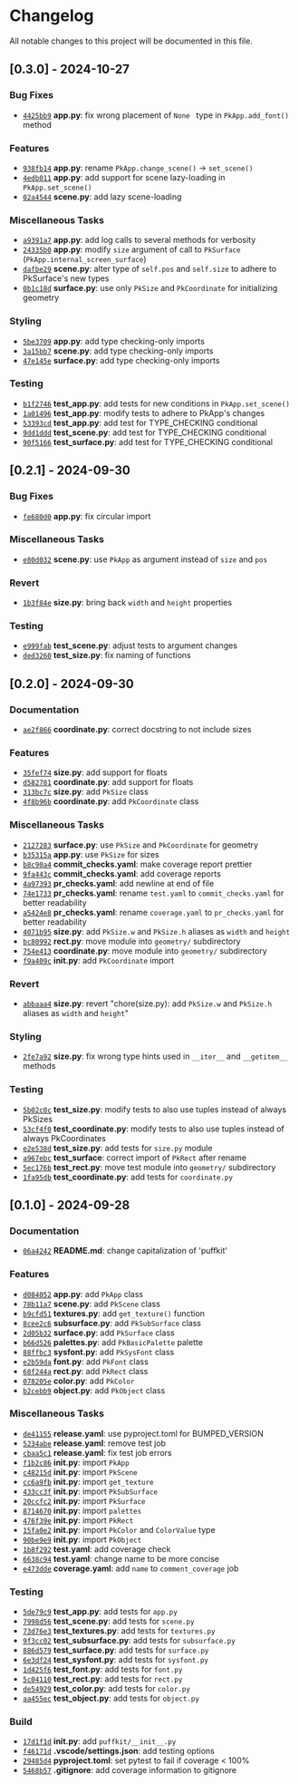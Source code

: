 # Changelog

All notable changes to this project will be documented in this file.

## [0.3.0] - 2024-10-27

### Bug Fixes

- [`4425bb9`](https://github.com/pufereq/template-repo/commit/4425bb987323a57c85d04c5d3bb903463b0a95a2) **app.py**: fix wrong placement of `None ` type in `PkApp.add_font()` method

### Features

- [`938fb14`](https://github.com/pufereq/template-repo/commit/938fb14c3bb21d9d1a73c6e73befaeeec9aa1174) **app.py**: rename `PkApp.change_scene()` -> `set_scene()`
- [`4edb011`](https://github.com/pufereq/template-repo/commit/4edb01171a7d0b1c65895c3a18c0bffbcbcad52e) **app.py**: add support for scene lazy-loading in `PkApp.set_scene()`
- [`02a4544`](https://github.com/pufereq/template-repo/commit/02a4544aeb79ce4469cf732315790a92d70146a3) **scene.py**: add lazy scene-loading

### Miscellaneous Tasks

- [`a9391a7`](https://github.com/pufereq/template-repo/commit/a9391a75ea7a57a81a8d902fae35d8efe392f919) **app.py**: add log calls to several methods for verbosity
- [`24335b0`](https://github.com/pufereq/template-repo/commit/24335b0834c507f54cd076f48b3c4f0ba95264bc) **app.py**: modify `size` argument of call to `PkSurface` (`PkApp.internal_screen_surface`)
- [`dafbe29`](https://github.com/pufereq/template-repo/commit/dafbe2923d3724775b40995373e7d8bf0f69a9c5) **scene.py**: alter type of `self.pos` and `self.size` to adhere to PkSurface's new types
- [`0b1c18d`](https://github.com/pufereq/template-repo/commit/0b1c18d00ef5319bfb09efadbc3e1847eb2bb741) **surface.py**: use only `PkSize` and `PkCoordinate` for initializing geometry

### Styling

- [`5be3709`](https://github.com/pufereq/template-repo/commit/5be37091accc009697da804d54984b75387c17b1) **app.py**: add type checking-only imports
- [`3a15bb7`](https://github.com/pufereq/template-repo/commit/3a15bb7b7c723e960b7683c9d9bb784366c8721b) **scene.py**: add type checking-only imports
- [`47e145e`](https://github.com/pufereq/template-repo/commit/47e145eb774e2288f089fbad44460ab301adeb22) **surface.py**: add type checking-only imports

### Testing

- [`b1f2746`](https://github.com/pufereq/template-repo/commit/b1f2746bd8fc3cf9c0b6cca2aabbeacf25c95488) **test_app.py**: add tests for new conditions in `PkApp.set_scene()`
- [`1a01496`](https://github.com/pufereq/template-repo/commit/1a01496a08c4eb03fda83ad6754e29fd5f5dc102) **test_app.py**: modify tests to adhere to PkApp's changes
- [`53393cd`](https://github.com/pufereq/template-repo/commit/53393cd47aa5eda3d9ce7e328053f513a86ad13f) **test_app.py**: add test for TYPE_CHECKING conditional
- [`9dd1ddd`](https://github.com/pufereq/template-repo/commit/9dd1dddeb95a567b4a712dd9b434e700d60c54c4) **test_scene.py**: add test for TYPE_CHECKING conditional
- [`90f5166`](https://github.com/pufereq/template-repo/commit/90f516616e89d94e23a13706776bddd93fd3b146) **test_surface.py**: add test for TYPE_CHECKING conditional

## [0.2.1] - 2024-09-30

### Bug Fixes

- [`fe680d0`](https://github.com/pufereq/template-repo/commit/fe680d031ef7ebe65053590f4f0b8f44e420090c) **app.py**: fix circular import

### Miscellaneous Tasks

- [`e80d032`](https://github.com/pufereq/template-repo/commit/e80d0329c659f9d3facf21e695e528c4caef9dba) **scene.py**: use `PkApp` as argument instead of `size` and `pos`

### Revert

- [`1b3f84e`](https://github.com/pufereq/template-repo/commit/1b3f84ead76cbe20e7343e2ba8d0924099616140) **size.py**: bring back `width` and `height` properties

### Testing

- [`e999fab`](https://github.com/pufereq/template-repo/commit/e999fabcdc46908f9dc5f6fbf70fa02930a35df2) **test_scene.py**: adjust tests to argument changes
- [`ded3260`](https://github.com/pufereq/template-repo/commit/ded3260569d8078d45833b34ac29d3a03723b817) **test_size.py**: fix naming of functions

## [0.2.0] - 2024-09-30

### Documentation

- [`ae2f866`](https://github.com/pufereq/template-repo/commit/ae2f866d6340218e9ad6c33e6b41edc9d82f5603) **coordinate.py**: correct docstring to not include sizes

### Features

- [`35fef74`](https://github.com/pufereq/template-repo/commit/35fef7441b49e9e3b5cc1b03600e190529e03a7c) **size.py**: add support for floats
- [`d582781`](https://github.com/pufereq/template-repo/commit/d582781eefe07ac5c80f0afd1510910733b29b8a) **coordinate.py**: add support for floats
- [`313bc7c`](https://github.com/pufereq/template-repo/commit/313bc7c3565af8bdc40c6a2a2add05421c85e7ce) **size.py**: add `PkSize` class
- [`4f8b96b`](https://github.com/pufereq/template-repo/commit/4f8b96b38384b906137f167dda4cf16f2cc4df5b) **coordinate.py**: add `PkCoordinate` class

### Miscellaneous Tasks

- [`2127283`](https://github.com/pufereq/template-repo/commit/2127283f205d0b3a5f8758e399a98ac5bcdee30a) **surface.py**: use `PkSize` and `PkCoordinate` for geometry
- [`b35315a`](https://github.com/pufereq/template-repo/commit/b35315a0e0033c55f2854f7f86692b5e6bac9b26) **app.py**: use `PkSize` for sizes
- [`b8c90a4`](https://github.com/pufereq/template-repo/commit/b8c90a4cc1607359b7be73c1fa8324ce371743b4) **commit_checks.yaml**: make coverage report prettier
- [`9fa443c`](https://github.com/pufereq/template-repo/commit/9fa443c9054b44466dbdf3ebe9ecc8a41889b526) **commit_checks.yaml**: add coverage reports
- [`4a97393`](https://github.com/pufereq/template-repo/commit/4a973934fef117efdf6476e0391efe111ab907f0) **pr_checks.yaml**: add newline at end of file
- [`74e1733`](https://github.com/pufereq/template-repo/commit/74e1733263ce35e3b4032a3823bfba452895e84d) **pr_checks.yaml**: rename `test.yaml` to `commit_checks.yaml` for better readability
- [`a5424e8`](https://github.com/pufereq/template-repo/commit/a5424e882c43a6b3e09e628dc38fc8b91822d5e5) **pr_checks.yaml**: rename `coverage.yaml` to `pr_checks.yaml` for better readability
- [`4071b95`](https://github.com/pufereq/template-repo/commit/4071b95711a20232b62a6ea4374723f9da802828) **size.py**: add `PkSize.w` and `PkSize.h` aliases as `width` and `height`
- [`bc80992`](https://github.com/pufereq/template-repo/commit/bc80992ef31ec65265e7bbb7c6da683c97295093) **rect.py**: move module into `geometry/` subdirectory
- [`754e413`](https://github.com/pufereq/template-repo/commit/754e413b9cb37c2e1640e112e84283aa6261b5c4) **coordinate.py**: move module into `geometry/` subdirectory
- [`f9a409c`](https://github.com/pufereq/template-repo/commit/f9a409c0307d293a45ef7570ecf6e97273e755fc) **__init__.py**: add `PkCoordinate` import

### Revert

- [`abbaaa4`](https://github.com/pufereq/template-repo/commit/abbaaa4c1e63b7db73c6151795f36e9cd5f92a2f) **size.py**: revert "chore(size.py): add `PkSize.w` and `PkSize.h` aliases as `width` and `height`"

### Styling

- [`2fe7a92`](https://github.com/pufereq/template-repo/commit/2fe7a92a22128eca6c1b74d03b02883d9b9b7bd5) **size.py**: fix wrong type hints used in `__iter__` and `__getitem__` methods

### Testing

- [`5b02c0c`](https://github.com/pufereq/template-repo/commit/5b02c0c67d19a829b245e756bdcea9a33464cd3e) **test_size.py**: modify tests to also use tuples instead of always PkSizes
- [`53cf4f0`](https://github.com/pufereq/template-repo/commit/53cf4f03cedc4ece00680783d999e86064230251) **test_coordinate.py**: modify tests to also use tuples instead of always PkCoordinates
- [`e2e538d`](https://github.com/pufereq/template-repo/commit/e2e538d8d31569b8be0442c4db37abf2353a326a) **test_size.py**: add tests for `size.py` module
- [`a967ebc`](https://github.com/pufereq/template-repo/commit/a967ebc4b1ce26d56d828dac4ad9d504207a2237) **test_surface**: correct import of `PkRect` after rename
- [`5ec176b`](https://github.com/pufereq/template-repo/commit/5ec176b81200e62f89b097d7e273df4fcfbe5855) **test_rect.py**: move test module into `geometry/` subdirectory
- [`1fa95db`](https://github.com/pufereq/template-repo/commit/1fa95db0caedacb288bcf4ec8e365e8ae208a516) **test_coordinate.py**: add tests for `coordinate.py`

## [0.1.0] - 2024-09-28

### Documentation

- [`06a4242`](https://github.com/pufereq/template-repo/commit/06a424279cf6b7cdcff1bf60691f6cc5f10bd3b9) **README.md**: change capitalization of 'puffkit'

### Features

- [`d084052`](https://github.com/pufereq/template-repo/commit/d084052ff9f661dfaf29ee904b61547f3806ca2a) **app.py**: add `PkApp` class
- [`78b11a7`](https://github.com/pufereq/template-repo/commit/78b11a7674088f1ea4fc9555e8449436ca7d6967) **scene.py**: add `PkScene` class
- [`b9cfd51`](https://github.com/pufereq/template-repo/commit/b9cfd519ba862ede6085487f2fe61d7e528f9300) **textures.py**: add `get_texture()` function
- [`8cee2c6`](https://github.com/pufereq/template-repo/commit/8cee2c612c6867562035691f03c8e644e43a979e) **subsurface.py**: add `PkSubSurface` class
- [`2d05b32`](https://github.com/pufereq/template-repo/commit/2d05b32e563159aa79691a85269d6b3a7f275a8f) **surface.py**: add `PkSurface` class
- [`b66d526`](https://github.com/pufereq/template-repo/commit/b66d5261b1040df7473fa2672eff3dd6a006e682) **palettes.py**: add `PkBasicPalette` palette
- [`88ffbc3`](https://github.com/pufereq/template-repo/commit/88ffbc3a251cb9d652d914cabdd063fb9e4f8ed6) **sysfont.py**: add `PkSysFont` class
- [`e2b59da`](https://github.com/pufereq/template-repo/commit/e2b59dae463e728531aacf3a3a9d5b6d6fee1f08) **font.py**: add `PkFont` class
- [`68f244a`](https://github.com/pufereq/template-repo/commit/68f244a9e75596eb50d8e2418d4074356a1f1bf7) **rect.py**: add `PkRect` class
- [`078205e`](https://github.com/pufereq/template-repo/commit/078205e1a8671cd88fc1fff5e86ccecf25c71ced) **color.py**: add `PkColor`
- [`b2cebb9`](https://github.com/pufereq/template-repo/commit/b2cebb9e965e4e2daf516d151a5b6eae5ac44513) **object.py**: add `PkObject` class

### Miscellaneous Tasks

- [`de41155`](https://github.com/pufereq/template-repo/commit/de411556369fd5423925665c25cc896a5ac8c44e) **release.yaml**: use pyproject.toml for BUMPED_VERSION
- [`5234abe`](https://github.com/pufereq/template-repo/commit/5234abe3ba10155329eea7abd0014a761854b8b2) **release.yaml**: remove test job
- [`cbaa5c1`](https://github.com/pufereq/template-repo/commit/cbaa5c1967bfb7db48cefd4a2a4e353b61fdbc31) **release.yaml**: fix test job errors
- [`f1b2c86`](https://github.com/pufereq/template-repo/commit/f1b2c86e4ee8cee60ff2a7ae14ccde2970c4bc53) **__init__.py**: import `PkApp`
- [`c48215d`](https://github.com/pufereq/template-repo/commit/c48215d4753fb3b62c35240d818bd47224e609ae) **__init__.py**: import `PkScene`
- [`cc6a9fb`](https://github.com/pufereq/template-repo/commit/cc6a9fb2a908822eea24a40b5d5f77f7515ba4ed) **__init__.py**: import `get_texture`
- [`433cc3f`](https://github.com/pufereq/template-repo/commit/433cc3fcc5b10d925d32e020bf11768fc3286245) **__init__.py**: import `PkSubSurface`
- [`20ccfc2`](https://github.com/pufereq/template-repo/commit/20ccfc2aedd62ba4f42f0abb0e21ea03ddc25c1e) **__init__.py**: import `PkSurface`
- [`8714670`](https://github.com/pufereq/template-repo/commit/871467087b113b57852c044d7a56c6c5fef7cbd0) **__init__.py**: import `palettes`
- [`476f39e`](https://github.com/pufereq/template-repo/commit/476f39e73560dff626b933ce984f5887cec65943) **__init__.py**: import `PkRect`
- [`15fa0e2`](https://github.com/pufereq/template-repo/commit/15fa0e2157c0a53be3cffa09fba2e433f3a23521) **__init__.py**: import `PkColor` and `ColorValue` type
- [`90be9e9`](https://github.com/pufereq/template-repo/commit/90be9e936d3f6281894d799833156d3dc1fa4c74) **__init__.py**: import `PkObject`
- [`1b8f292`](https://github.com/pufereq/template-repo/commit/1b8f292976a20f286185114bed570e87cc9162ca) **test.yaml**: add coverage check
- [`6638c94`](https://github.com/pufereq/template-repo/commit/6638c9487a090f52bf82bbaddb51b8e9dcdf9fb1) **test.yaml**: change name to be more concise
- [`e473dde`](https://github.com/pufereq/template-repo/commit/e473dde0cc1a64940ddc4bfea0b3a8cca97a0ac1) **coverage.yaml**: add `name` to `comment_coverage` job

### Testing

- [`5de79c9`](https://github.com/pufereq/template-repo/commit/5de79c951dd57c73fdc9c6f316c094e470d60ed0) **test_app.py**: add tests for `app.py`
- [`7998d56`](https://github.com/pufereq/template-repo/commit/7998d56030593cbf9276d9c5db30039681388427) **test_scene.py**: add tests for `scene.py`
- [`73d76e3`](https://github.com/pufereq/template-repo/commit/73d76e3d36d6e937f85027b15aa46c06d6918e63) **test_textures.py**: add tests for `textures.py`
- [`9f3cc02`](https://github.com/pufereq/template-repo/commit/9f3cc02b32caa8c4490c6b99d111498701bba094) **test_subsurface.py**: add tests for `subsurface.py`
- [`886d579`](https://github.com/pufereq/template-repo/commit/886d57975d6c25880c7ee876da2bc70232a63761) **test_surface.py**: add tests for `surface.py`
- [`6e3df24`](https://github.com/pufereq/template-repo/commit/6e3df24de664f7a1c4af24011e3ac98367c5a49b) **test_sysfont.py**: add tests for `sysfont.py`
- [`1d425f6`](https://github.com/pufereq/template-repo/commit/1d425f69469da31177fe7d427a5cbd13d408a852) **test_font.py**: add tests for `font.py`
- [`5c04110`](https://github.com/pufereq/template-repo/commit/5c04110daf4025ba8eddd57a8b4a4769c3811a7d) **test_rect.py**: add tests for `rect.py`
- [`de54929`](https://github.com/pufereq/template-repo/commit/de54929ffe9801a2d43fe057f505a1bad04b0994) **test_color.py**: add tests for `color.py`
- [`aa455ec`](https://github.com/pufereq/template-repo/commit/aa455eceae089c4d11345f9d4227b3aca1d7b668) **test_object.py**: add tests for `object.py`

### Build

- [`17d1f1d`](https://github.com/pufereq/template-repo/commit/17d1f1d5a8505e562627133641dc44fe5f87efd6) **__init__.py**: add `puffkit/__init__.py`
- [`f46171d`](https://github.com/pufereq/template-repo/commit/f46171da1f701feb4bc4ea8e15383357e30d65ee) **.vscode/settings.json**: add testing options
- [`29485d4`](https://github.com/pufereq/template-repo/commit/29485d4d599d6ab8b612f6a8b80b3c5bb13b2131) **pyproject.toml**: set pytest to fail if coverage < 100%
- [`5468b57`](https://github.com/pufereq/template-repo/commit/5468b57f1ae53323b668574adb371075bb3c4503) **.gitignore**: add coverage information to gitignore

<!-- generated by git-cliff -->
